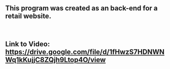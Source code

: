 ## This program was created as an back-end for a retail website.
<br />

## Link to Video: https://drive.google.com/file/d/1fHwzS7HDNWNWq1kKujjC8ZQjh9Ltop4O/view